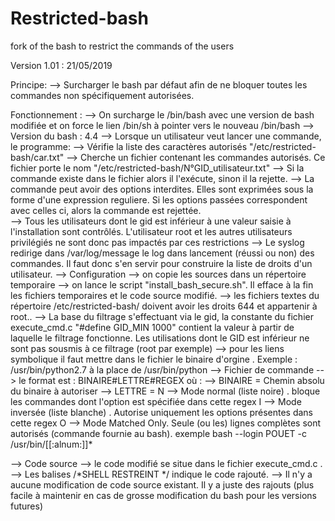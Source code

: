 # Restricted-bash
fork of the bash to restrict the commands of the users


Version 1.01 : 21/05/2019
  
 
 Principe:
 --> Surcharger le bash par défaut afin de ne bloquer toutes les commandes non spécifiquement autorisées.
 
 Fonctionnement : 
 --> On surcharge le /bin/bash avec une version de bash modifiée et on force le lien /bin/sh à pointer vers le nouveau /bin/bash
 --> Version du bash : 4.4
 --> Lorsque un utilisateur veut lancer une commande, le programme:
  --> Vérifie la liste des caractères autorisés "/etc/restricted-bash/car.txt"
	--> Cherche un fichier contenant les commandes autorisés. Ce fichier porte le nom "/etc/restricted-bash/N°GID_utilisateur.txt"
	--> Si la commande existe dans le fichier alors il l'exécute, sinon il la rejette.
	--> La commande peut avoir des options interdites. Elles sont exprimées sous la forme d'une expression reguliere. Si les options passées correspondent avec celles ci, alors la commande est rejettée.  
	--> Tous les utilisateurs dont le gid est inférieur à une valeur saisie à l'installation sont contrôlés. L'utilisateur root et les autres utilisateurs privilégiés ne sont donc pas impactés par ces restrictions
	--> Le syslog redirige dans /var/log/message le log dans lancement (réussi ou non) des commandes. Il faut donc s'en servir pour construire la liste de droits d'un utilisateur.
 --> Configuration
	--> on copie les sources dans un répertoire temporaire
	--> on lance le script "install_bash_secure.sh". Il efface à la fin les fichiers temporaires et le code source modifié.
	--> les fichiers textes du répertoire /etc/restricted-bash/ doivent avoir les droits 644 et appartenir à root..
	--> La base du filtrage s'effectuant via le gid, la constante du fichier execute_cmd.c "#define GID_MIN 1000" contient la valeur à partir de laquelle le filtrage fonctionne. Les utilisations dont le GID est inférieur ne sont pas sousmis à ce filtrage (root par exemple)
	--> pour les liens symbolique il faut mettre dans le fichier le binaire d'orgine . Exemple : /usr/bin/python2.7  à la place de /usr/bin/python
--> Fichier de commande
	--> le format est : BINAIRE#LETTRE#REGEX où :
		--> BINAIRE = Chemin absolu du binaire  à autoriser
		-->  LETTRE = N --> Mode normal (liste noire) . bloque les commandes dont l'option est spécifiée dans cette regex
					  I --> Mode inversée (liste blanche) . Autorise uniquement les options présentes dans cette regex
					  O --> Mode Matched Only. Seule (ou les) lignes complètes sont autorisés (commande fournie au bash). exemple bash --login POUET -c /usr/bin/[[:alnum:]]*
 
 --> Code source
	--> le code modifié se situe dans le fichier execute_cmd.c .
	--> Les balises /*SHELL RESTREINT */ indique le code rajouté.
	--> Il n'y a aucune modification de code source existant. Il y a juste des rajouts (plus facile à maintenir en cas de grosse modification du bash pour les versions futures)

